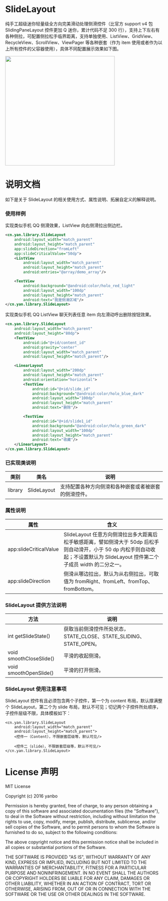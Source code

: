 # SlideLayout

纯手工超级迷你轻量级全方向完美滑动处理侧滑控件（比官方 support v4 包 SlidingPaneLayout 控件更加 Q 迷你，累计代码不足 300 行），支持上下左右有各种侧拉，可配置侧拉松手临界距离，支持单独使用、ListView、GridView、RecycleView、ScrollView、ViewPager 等各种嵌套（作为 item 使用或者作为以上所有控件的父容器使用），具体不同配置展示效果如下图。

<div><img src=".picture/demo.png" width="350"></div>

# 说明文档

如下是关于 SlideLayout 的相关使用方式、属性说明、拓展自定义的解释说明。

### 使用样例

实现类似手机 QQ 侧滑效果，ListView 向右侧滑拉出侧边栏。
```xml
<cn.yan.library.SlideLayout
    android:layout_width="match_parent"
    android:layout_height="match_parent"
    app:slideDirection="fromLeft"
    app:slideCriticalValue="50dp">
    <ListView
        android:layout_width="match_parent"
        android:layout_height="match_parent"
        android:entries="@array/demo_array"/>

    <TextView
        android:background="@android:color/holo_red_light"
        android:layout_width="100dp"
        android:layout_height="match_parent"
        android:text="我是侧滑区域"/>
</cn.yan.library.SlideLayout>
```

实现类似手机 QQ ListView 聊天列表任意 item 向左滑动呼出删除按钮效果。
```xml
<cn.yan.library.SlideLayout
    android:layout_width="match_parent"
    android:layout_height="80dp">
    <TextView
        android:id="@+id/content_id"
        android:gravity="center"
        android:layout_width="match_parent"
        android:layout_height="match_parent"/>

    <LinearLayout
        android:layout_width="200dp"
        android:layout_height="match_parent"
        android:orientation="horizontal">
        <TextView
            android:id="@+id/slide_id"
            android:background="@android:color/holo_blue_dark"
            android:layout_width="100dp"
            android:layout_height="match_parent"
            android:text="删除"/>

        <TextView
            android:id="@+id/slide1_id"
            android:background="@android:color/holo_green_dark"
            android:layout_width="100dp"
            android:layout_height="match_parent"
            android:text="收藏"/>
    </LinearLayout>
</cn.yan.library.SlideLayout>
```

### 已实现类说明

| 类别 | 类名 | 说明 |
| ----- | ----- | ----- |
| library | SlideLayout | 支持配置各种方向侧滑和各种嵌套或者被嵌套的侧滑控件。 |

### 属性说明

| 属性 | 含义 |
| ----- | ----- |
|app:slideCriticalValue | SlideLayout 任意方向侧滑拉出多大距离后松手敏感距离，譬如侧滑大于 50dp 后松手则自动滑开，小于 50 dp 内松手则自动收起；不设置默认为 SlideLayout 控件第二个子成员 width 的二分之一。|
|app:slideDirection | 侧滑从哪边拉出，默认为从右侧拉出，可取值为 fromRight、fromLeft、fromTop、fromBottom。 |

### SlideLayout 提供方法说明

| 方法 | 说明 |
| ----- | ----- |
| int getSlideState() | 获取当前侧滑控件所处状态，STATE_CLOSE、STATE_SLIDING、STATE_OPEN。 |
| void smoothCloseSlide() | 平滑的收起侧滑。 |
| void smoothOpenSlide() | 平滑的打开侧滑。 |

### SlideLayout 使用注意事项

SlideLayout 控件有且必须包含两个子控件，第一个为 content 布局，默认撑满整个 SlideLayout，第二个为 slide 布局，默认不可见；切记两个子控件所处顺序，子控件层级不限，具体模板如下：

```
<cn.yan.library.SlideLayout
    android:layout_width="match_parent"
    android:layout_height="match_parent">
    <控件一（Content），不限嵌套层级等，默认可见/>

    <控件二（slide），不限嵌套层级等，默认不可见/>
</cn.yan.library.SlideLayout>
```

# License 声明

MIT License

Copyright (c) 2016 yanbo

Permission is hereby granted, free of charge, to any person obtaining a copy
of this software and associated documentation files (the "Software"), to deal
in the Software without restriction, including without limitation the rights
to use, copy, modify, merge, publish, distribute, sublicense, and/or sell
copies of the Software, and to permit persons to whom the Software is
furnished to do so, subject to the following conditions:

The above copyright notice and this permission notice shall be included in all
copies or substantial portions of the Software.

THE SOFTWARE IS PROVIDED "AS IS", WITHOUT WARRANTY OF ANY KIND, EXPRESS OR
IMPLIED, INCLUDING BUT NOT LIMITED TO THE WARRANTIES OF MERCHANTABILITY,
FITNESS FOR A PARTICULAR PURPOSE AND NONINFRINGEMENT. IN NO EVENT SHALL THE
AUTHORS OR COPYRIGHT HOLDERS BE LIABLE FOR ANY CLAIM, DAMAGES OR OTHER
LIABILITY, WHETHER IN AN ACTION OF CONTRACT, TORT OR OTHERWISE, ARISING FROM,
OUT OF OR IN CONNECTION WITH THE SOFTWARE OR THE USE OR OTHER DEALINGS IN THE
SOFTWARE.